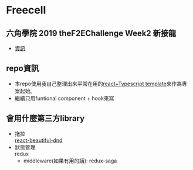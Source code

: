 # Freecell

## 六角學院 2019 theF2EChallenge Week2 新接龍
- [資訊](https://www.facebook.com/groups/173311386703334/permalink/364591804241957/)


## repo資訊
- 本repo使用我自己整理出來平常在用的[react+Typescript template](https://github.com/akari0624/react-starter_withTypeScript)來作為專案起始。
- 繼續只用funtional component + hook來寫

## 會用什麼第三方library
- 拖拉  
  [react-beautiful-dnd](https://github.com/atlassian/react-beautiful-dnd)
- 狀態管理  
  redux
    - middleware(如果有用的話): redux-saga
